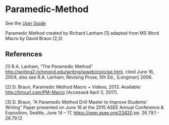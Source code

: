 # Paramedic-Method

See the [User Guide](https://github.com/captainkirkby/Paramedic-Method/wiki/User-Guide)

Paramedic Method created by Richard Lanham [1] adapted from MS Word Macro by David Braun [2,3]

## References

[1] R.A. Lanham, “The Paramedic Method” http://writing2.richmond.edu/writing/wweb/concise.html, cited June 16, 2004; also see R.A. Lanham, Revising Prose, 5th Ed., (Longman) 2006.

[2] D. Braun, Paramedic Method Macro + Videos, 2013. Available: http://tinyurl.com/PM-Macro [Accessed April 3, 2017].

[3] D. Braun, “A Paramedic Method Drill Master to Improve Students’ Writing” Paper presented on June 16 at the 2015 ASEE  Annual Conference & Exposition, Seattle, June 14 – 17, https://peer.asee.org/23420 pp. 26.79.1 - 26.79.12

